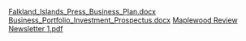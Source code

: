 [Falkland_Islands_Press_Business_Plan.docx](https://github.com/user-attachments/files/18278570/Falkland_Islands_Press_Business_Plan.docx)
[Business_Portfolio_Investment_Prospectus.docx](https://github.com/user-attachments/files/18278573/Business_Portfolio_Investment_Prospectus.docx)
[Maplewood Review Newsletter 1.pdf](https://github.com/user-attachments/files/18278574/Maplewood.Review.Newsletter.1.pdf)
